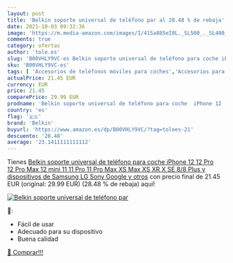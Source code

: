 ```yaml
---
layout: post
title: 'Belkin soporte universal de teléfono par al 28.48 % de rebaja'
date: 2021-10-03 09:32:36
image: 'https://m.media-amazon.com/images/I/41Sa885eI0L._SL500_._SL400_.jpg'
comments: true
category: ofertas
author: 'tole.es'
slug: 'B00VHLY9VC-es Belkin soporte universal de teléfono para coche iPhone 12...'
sku: 'B00VHLY9VC-es'
tags: [ 'Accesorios de teléfonos móviles para coches','Accesorios para móviles','Comunicación móvil y accesorios','Cunas de teléfonos móviles para coches','Electrónica','belkin','iphone', ]
actualPrice: 21.45 EUR
currency: EUR
price: 21.45
comparePrice: 29.99 EUR
prodname: 'Belkin soporte universal de teléfono para coche  iPhone 12  12 Pro  12 Pro Max  12 mini  11  11 Pro  11 Pro Max  XS Max  XS  XR  X  SE  8/8 Plus y dispositivos de Samsung  LG  Sony  Google y otros'
country: 'es'
flag: '🇪🇸'
brand: 'Belkin'
buyurl: 'https://www.amazon.es/dp/B00VHLY9VC/?tag=tolees-21'
descuento: '28.48'
average: '23.1411111111112'
---
```


Tienes [Belkin soporte universal de teléfono para coche  iPhone 12  12 Pro  12 Pro Max  12 mini  11  11 Pro  11 Pro Max  XS Max  XS  XR  X  SE  8/8 Plus y dispositivos de Samsung  LG  Sony  Google y otros](https://www.amazon.es/dp/B00VHLY9VC/?tag=tolees-21) con precio final de  21.45 EUR (original: 29.99 EUR) (28.48 %  de rebaja) aqui!

[![Belkin soporte universal de teléfono par](https://m.media-amazon.com/images/I/41Sa885eI0L._SL500_._SL400_.jpg)](https://www.amazon.es/dp/B00VHLY9VC/?tag=tolees-21)

🔎:

- Fácil de usar
- Adecuado para su dispositivo
- Buena calidad

[🛒 Comprar!!!](https://www.amazon.es/dp/B00VHLY9VC/?tag=tolees-21)
